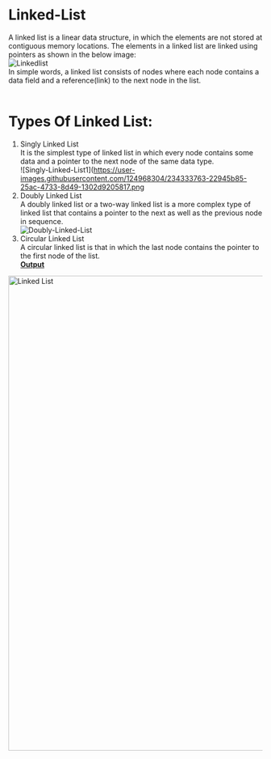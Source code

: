 # Linked-List<br>
A linked list is a linear data structure, in which the elements are not stored at contiguous memory locations. The elements in a linked list are linked using pointers as shown in the below image:<br>
![Linkedlist](https://user-images.githubusercontent.com/124968304/234333315-4496880b-0d1e-4eb0-babb-b4d22175466e.png)<br>
In simple words, a linked list consists of nodes where each node contains a data field and a reference(link) to the next node in the list.<br>
<br>
# Types Of Linked List:<br>
1. Singly Linked List<br>
It is the simplest type of linked list in which every node contains some data and a pointer to the next node of the same data type. <br>
![Singly-Linked-List1](https://user-images.githubusercontent.com/124968304/234333763-22945b85-25ac-4733-8d49-1302d9205817.png<br>
2. Doubly Linked List<br>
A doubly linked list or a two-way linked list is a more complex type of linked list that contains a pointer to the next as well as the previous node in sequence. <br>
![Doubly-Linked-List](https://user-images.githubusercontent.com/124968304/234334026-b2bddac7-324d-4bab-994a-3572c6a51aaf.png)<br>
3. Circular Linked List<br>
A circular linked list is that in which the last node contains the pointer to the first node of the list. <br>
<b><ins>Output</b></ins><br>
<img width="939" alt="Linked List" src="https://user-images.githubusercontent.com/124968304/234334696-291f011b-adb5-434a-ac5a-ccb1ae6ea94a.png">


